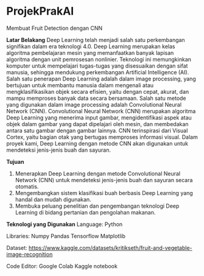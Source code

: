 # ProjekPrakAI
Membuat Fruit Detection dengan CNN

**Latar Belakang**
Deep Learning telah menjadi salah satu perkembangan signifikan dalam era teknologi 4.0. Deep Learning merupakan kelas algoritma pembelajaran mesin yang memanfaatkan banyak lapisan algoritma dengan unit pemrosesan nonlinier. Teknologi ini memungkinkan komputer untuk mempelajari tugas-tugas yang disesuaikan dengan sifat manusia, sehingga mendukung perkembangan Artificial Intelligence (AI). Salah satu penerapan Deep Learning adalah dalam image processing, yang bertujuan untuk membantu manusia dalam mengenali atau mengklasifikasikan objek secara efisien, yaitu dengan cepat, akurat, dan mampu memproses banyak data secara bersamaan. Salah satu metode yang digunakan dalam image processing adalah Convolutional Neural Network (CNN).
Convolutional Neural Network (CNN) merupakan algoritma Deep Learning yang menerima input gambar, mengidentifikasi aspek atau objek dalam gambar yang dapat dipelajari oleh mesin, dan membedakan antara satu gambar dengan gambar lainnya. CNN terinspirasi dari Visual Cortex, yaitu bagian otak yang bertugas memproses informasi visual. Dalam proyek kami, Deep Learning dengan metode CNN akan digunakan untuk mendeteksi jenis-jenis buah dan sayuran.

**Tujuan**
1. Menerapkan Deep Learning dengan metode Convolutional Neural Network (CNN) untuk mendeteksi jenis-jenis buah dan sayuran secara otomatis.
2. Mengembangkan sistem klasifikasi buah berbasis Deep Learning yang handal dan mudah digunakan.
3. Membuka peluang penelitian dan pengembangan teknologi Deep Learning di bidang pertanian dan pengolahan makanan.

**Teknologi yang Digunakan**
Language:
Python

Libraries:
Numpy
Pandas
Tensorflow
Matplotlib

Dataset:
https://www.kaggle.com/datasets/kritikseth/fruit-and-vegetable-image-recognition 

Code Editor:
Google Colab
Kaggle notebook


